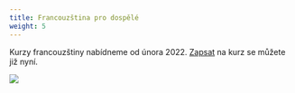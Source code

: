 ```yaml
---
title: Francouzština pro dospělé
weight: 5
---
```

Kurzy francouzštiny nabídneme  od února 2022. [Zapsat](https://vigvam.webooker.eu/) na kurz se můžete již nyní.

![](/images/uploads/baner_francouzstina.jpg)